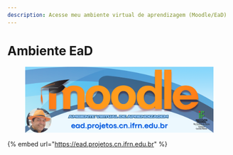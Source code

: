 ```yaml
---
description: Acesse meu ambiente virtual de aprendizagem (Moodle/EaD)
---
```


# Ambiente EaD



<figure><a href="https://ead.projetos.cn.ifrn.edu.br"><img src="../.gitbook/assets/ead-banner.png" alt=""></a></figure>



{% embed url="https://ead.projetos.cn.ifrn.edu.br" %}
